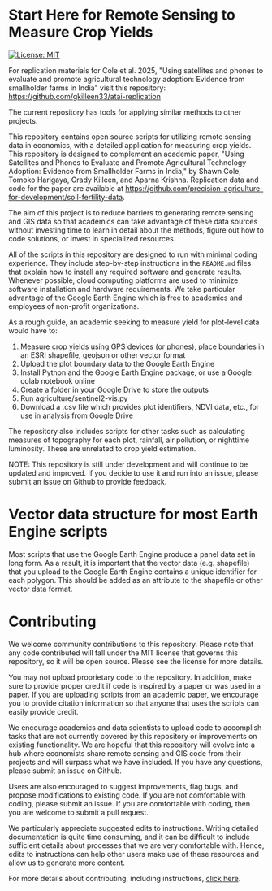 # Start Here for Remote Sensing to Measure Crop Yields

[![License: MIT](https://img.shields.io/badge/License-MIT-yellow.svg)](https://opensource.org/licenses/MIT)

For replication materials for Cole et al. 2025, "Using satellites and phones to evaluate and promote agricultural technology adoption: Evidence from smallholder farms in India" visit this repository: https://github.com/gkilleen33/atai-replication

The current repository has tools for applying similar methods to other projects.

This repository contains open source scripts for utilizing remote sensing data in economics, with a detailed application for measuring crop yields. This repository is designed to complement an academic paper, "Using Satellites and Phones to Evaluate and Promote Agricultural Technology Adoption: Evidence from Smallholder Farms in India," by Shawn Cole, Tomoko Harigaya, Grady Killeen, and Aparna Krishna. Replication data and code for the paper are available at <https://github.com/precision-agriculture-for-development/soil-fertility-data>. 

The aim of this project is to reduce barriers to generating remote sensing and GIS data so that academics can take advantage of these data sources without investing time to learn in detail about the methods, figure out how to code solutions, or invest in specialized resources.

All of the scripts in this repository are designed to run with minimal coding experience. They include step-by-step instructions in the `README.md` files that explain how to install any required software and generate results. Whenever possible, cloud computing platforms are used to minimize software installation and hardware requirements. We take particular advantage of the Google Earth Engine which is free to academics and employees of non-profit organizations.

As a rough guide, an academic seeking to measure yield for plot-level data would have to:

1. Measure crop yields using GPS devices (or phones), place boundaries in an ESRI shapefile, geojson or other vector format 
2. Upload the plot boundary data to the Google Earth Engine
3. Install Python and the Google Earth Engine package, or use a Google colab notebook online
4. Create a folder in your Google Drive to store the outputs
5. Run agriculture/sentinel2-vis.py
6. Download a .csv file which provides plot identifiers, NDVI data, etc., for use in analysis from Google Drive

The repository also includes scripts for other tasks such as calculating measures of topography for each plot, rainfall, air pollution, or nighttime luminosity. These are unrelated to crop yield estimation.

NOTE: This repository is still under development and will continue to be updated and improved. If you decide to use it and run into an issue, please submit an issue on Github to provide feedback.

# Vector data structure for most Earth Engine scripts
Most scripts that use the Google Earth Engine produce a panel data set in long form. As a result, it is important that the vector data (e.g. shapefile) that you upload to the Google Earth Engine contains a unique identifier for each polygon. This should be added as an attribute to the shapefile or other vector data format.

# Contributing
We welcome community contributions to this repository. Please note that any code contributed will fall under the MIT license that governs this repository, so it will be open source. Please see the license for more details.

You may not upload proprietary code to the repository. In addition, make sure to provide proper credit if code is inspired by a paper or was used in a paper. If you are uploading scripts from an academic paper, we encourage you to provide citation information so that anyone that uses the scripts can easily provide credit.

We encourage academics and data scientists to upload code to accomplish tasks that are not currently covered by this repository or improvements on existing functionality. We are hopeful that this repository will evolve into a hub where economists share remote sensing and GIS code from their projects and will surpass what we have included. If you have any questions, please submit an issue on Github.

Users are also encouraged to suggest improvements, flag bugs, and propose modifications to existing code. If you are not comfortable with coding, please submit an issue. If you are comfortable with coding, then you are welcome to submit a pull request.

We particularly appreciate suggested edits to instructions. Writing detailed documentation is quite time consuming, and it can be difficult to include sufficient details about processes that we are very comfortable with. Hence, edits to instructions can help other users make use of these resources and allow us to generate more content.

For more details about contributing, including instructions, [click here](.github/CONTRIBUTING.md). 




